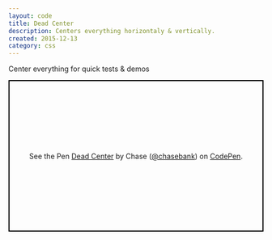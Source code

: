 ```yaml
---
layout: code
title: Dead Center
description: Centers everything horizontaly & vertically.
created: 2015-12-13
category: css
---
```


Center everything for quick tests & demos

<p class="codepen" data-height="300" data-theme-id="21051" data-default-tab="html,result" data-user="chasebank" data-slug-hash="c718236015f86f38e9bdd80cafd7ad3e" data-editable="true" style="height: 300px; box-sizing: border-box; display: flex; align-items: center; justify-content: center; border: 2px solid black; margin: 1em 0; padding: 1em;" data-pen-title="Dead Center">
  <span>See the Pen <a href="https://codepen.io/chasebank/pen/c718236015f86f38e9bdd80cafd7ad3e/">
  Dead Center</a> by Chase (<a href="https://codepen.io/chasebank">@chasebank</a>)
  on <a href="https://codepen.io">CodePen</a>.</span>
</p>

